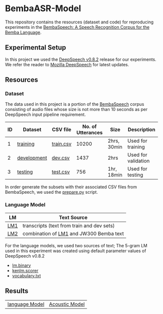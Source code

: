# BembaASR-Model
This repository contains the resources (dataset and code) for reproducing experiments in the [BembaSpeech: A Speech Recognition Corpus for the Bemba Language]().

## Experimental Setup
In this project we used the [DeepSpeech v0.8.2]() release for our experiments. We refer the reader to [Mozilla DeepSpeech]() for latest updates.

## Resources
### Dataset
The data used in this project is a portion of the [BembaSpeech]() corpus consisting of audio files whose size is not more than 10 seconds as per DeepSpeech input pipeline requirement.

<div class="tg-wrap"><table>
<thead>
  <tr>
    <th> ID </th>
    <th>Dataset</th>
    <th>CSV file</th>
    <th>No. of Utterances</th>
    <th>Size</th>
    <th>Description</th>
  </tr>
</thead>
<tbody>
  <tr>
    <td> 1 </td>
    <td><a href="https://drive.google.com/drive/folders/1LAb04Ylj8gPIJ1p5w2AnmUgDuAuuUifO?usp=sharing">training</a></td>
    <td><a href="https://drive.google.com/file/d/1tdUgGJnjOoI5JTNMJ5M4uDsH1eS-DgLb/view?usp=sharing">train.csv</a></td>
    <td>10200</td>
    <td>2hrs, 30min</td>
    <td>Used for training</td>
  </tr>
  <tr>
    <td> 2 </td>
    <td><a href="https://drive.google.com/drive/folders/1hGo5yJJy57hg0tShGdCLjHW0aEP-1iVO?usp=sharing">development</a></td>
    <td><a href="https://drive.google.com/file/d/1tbHiMEV9lcNjFzb1DfcPDe0gpU9QzZEq/view?usp=sharing">dev.csv</a></td>
    <td>1437</td>
    <td>2hrs</td>
    <td>Used for validation</td>
  </tr>
  <tr>
    <td> 3 </td>
    <td><a href="https://drive.google.com/drive/folders/1843to0yTW5xsLu_PIvJ_qAt9JnWIclDg?usp=sharing">testing</a></td>
    <td><a href="https://drive.google.com/file/d/1tXdBlQIpMf2aAks0kzsfpClpXXmBT7bX/view?usp=sharing">test.csv</a></td>
    <td>756</td>
    <td>1hr, 18min</td>
    <td>Used for testing</td>
  </tr>
</tbody>
</table></div>

In order generate the subsets with their associated CSV files from BembaSpeech, we used the [prepare.py]() script.

### Language Model

<div class="tg-wrap"><table>
<thead>
  <tr>
    <th> LM </th>
    <th> Text Source </th>
  </tr>
</thead>
<tbody>
  <tr>
    <td><a href="">LM1</a></td>
    <td>transcripts (text from train and dev sets)</td>
  </tr>
  <tr>
    <td><a href="">LM2</a></td>
    <td>combination of <a href="">LM1</a> and JW300 Bemba text</td>
  </tr>
</tbody>
</table></div>

For the language models, we used two sources of text; The 5-gram LM used in this experiment was created using default parameter values of DeepSpeech v0.8.2
* [lm.binary](https://drive.google.com/file/d/109a1poTnPpYf-ILQlsIRC44QHh_kaXBX/view?usp=sharing)
* [kenlm.scorer](https://drive.google.com/file/d/10Hk7dpY89ciIF_BD8M6Y1fm__OiUQ69y/view?usp=sharing)
* [vocabulary.txt](https://drive.google.com/file/d/109svD1u4ShzxaTWvtlXY4Bzr1gMjIreU/view?usp=sharing)

## Results
<div class="tg-wrap"><table>
<tbody>
  <tr>
    <td><a href="https://drive.google.com/file/d/10Hk7dpY89ciIF_BD8M6Y1fm__OiUQ69y/view?usp=sharing">language Model</a></td>
    <td><a href="https://drive.google.com/file/d/166Qo55ZI9rufZjhnBX0-93Jal9jwxxXB/view?usp=sharing">Acoustic Model</a></td>
  </tr>
</tbody>
</table></div>
